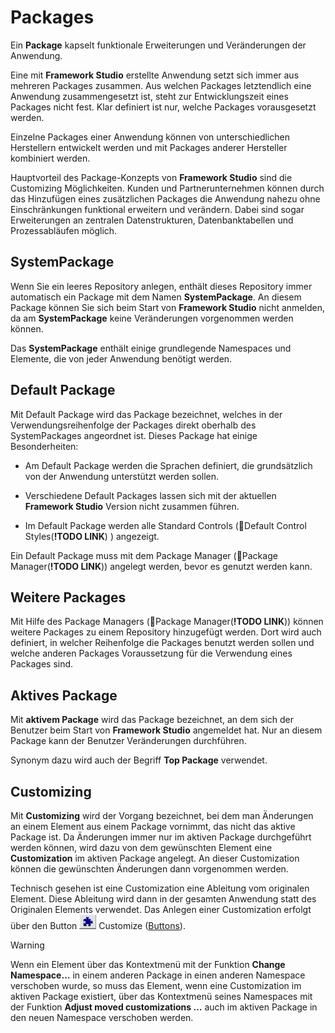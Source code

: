 # Packages

Ein **Package** kapselt funktionale Erweiterungen und Veränderungen der Anwendung.

Eine mit **Framework Studio** erstellte Anwendung setzt sich immer aus mehreren Packages zusammen. Aus welchen Packages letztendlich eine Anwendung zusammengesetzt ist, steht zur Entwicklungszeit eines Packages nicht fest. Klar definiert ist nur, welche Packages vorausgesetzt werden.

Einzelne Packages einer Anwendung können von unterschiedlichen Herstellern entwickelt werden und mit Packages anderer Hersteller kombiniert werden.

Hauptvorteil des Package-Konzepts von **Framework Studio** sind die Customizing Möglichkeiten. Kunden und Partnerunternehmen können durch das Hinzufügen eines zusätzlichen Packages die Anwendung nahezu ohne Einschränkungen funktional erweitern und verändern. Dabei sind sogar Erweiterungen an zentralen Datenstrukturen, Datenbanktabellen und Prozessabläufen möglich.

## SystemPackage

Wenn Sie ein leeres Repository anlegen, enthält dieses Repository immer automatisch ein Package mit dem Namen **SystemPackage**. An diesem Package können Sie sich beim Start von **Framework Studio** nicht anmelden, da am **SystemPackage** keine Veränderungen vorgenommen werden können.

Das **SystemPackage** enthält einige grundlegende Namespaces und Elemente, die von jeder Anwendung benötigt werden.

## Default Package

Mit Default Package wird das Package bezeichnet, welches in der Verwendungsreihenfolge der Packages direkt oberhalb des SystemPackages angeordnet ist. Dieses Package hat einige Besonderheiten:

* Am Default Package werden die Sprachen definiert, die grundsätzlich von der Anwendung unterstützt werden sollen.

* Verschiedene Default Packages lassen sich mit der aktuellen **Framework Studio** Version nicht zusammen führen.

* Im Default Package werden alle Standard Controls (Default Control Styles(**!TODO LINK**) ) angezeigt.

Ein Default Package muss mit dem Package Manager (Package Manager(**!TODO LINK**)) angelegt werden, bevor es genutzt werden kann.

## Weitere Packages

Mit Hilfe des Package Managers (Package Manager(**!TODO LINK**)) können weitere Packages zu einem Repository hinzugefügt werden. Dort wird auch definiert, in welcher Reihenfolge die Packages benutzt werden sollen und welche anderen Packages Voraussetzung für die Verwendung eines Packages sind.

## Aktives Package

Mit **aktivem Package** wird das Package bezeichnet, an dem sich der Benutzer beim Start von **Framework Studio** angemeldet hat. Nur an diesem Package kann der Benutzer Veränderungen durchführen.

Synonym dazu wird auch der Begriff **Top Package** verwendet.

## Customizing

Mit **Customizing** wird der Vorgang bezeichnet, bei dem man Änderungen an einem Element aus einem Package vornimmt, das nicht das aktive Package ist. Da Änderungen immer nur im aktiven Package durchgeführt werden können, wird dazu von dem gewünschten Element eine **Customization** im aktiven Package angelegt. An dieser Customization können die gewünschten Änderungen dann vorgenommen werden.

Technisch gesehen ist eine Customization eine Ableitung vom originalen Element. Diese Ableitung wird dann in der gesamten Anwendung statt des Originalen Elements verwendet.
Das Anlegen einer Customization erfolgt über den Button ![button-customizing.png](../media/button-customizing.png) Customize ([Buttons](../ide/allgemeine-funktionatitaeten.md#buttons)).

> [!WARNING]
> Wenn ein Element über das Kontextmenü mit der Funktion **Change Namespace…** in einem anderen Package in einen anderen Namespace verschoben wurde, so muss das Element, wenn eine Customization im aktiven Package existiert, über das Kontextmenü seines Namespaces mit der Funktion **Adjust moved customizations …** auch im aktiven Package in den neuen Namespace verschoben werden.
